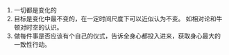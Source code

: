 
1. 一切都是变化的
2. 目标是变化中最不变的，在一定时间尺度下可以近似认为不变。
如相对论和牛顿对时空的认识。
3. 做每件事是否应该有个自己的仪式，告诉全身心都投入进来，获取身心最大的一致性行动。